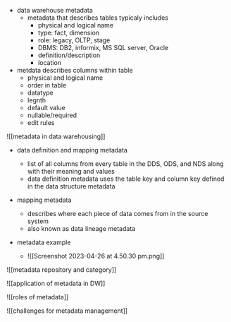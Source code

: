 - data warehouse metadata 
	- metadata that describes tables typicaly includes 
		- physical and logical name 
		- type: fact, dimension
		- role: legacy, OLTP, stage 
		- DBMS: DB2, informix, MS SQL server, Oracle
		- definition/description 
		- location 
- metdata describes columns within table 
	- physical and logical name 
	- order in table 
	- datatype 
	- legnth 
	- default value 
	- nullable/required 
	- edit rules

![[metadata in data warehousing]]

- data definition and mapping metadata 
	- list of all columns from every table in the DDS, ODS, and NDS along with their meaning and values 
	- data definition metadata uses the table key and column key defined in the data structure metadata 

- mapping metadata
	- describes where each piece of data comes from in the source system
	- also known as data lineage metadata

- metadata example 
	- ![[Screenshot 2023-04-26 at 4.50.30 pm.png]]

![[metadata repository and category]]

![[application of metadata in DW]]

![[roles of metadata]]

![[challenges for metadata management]]
